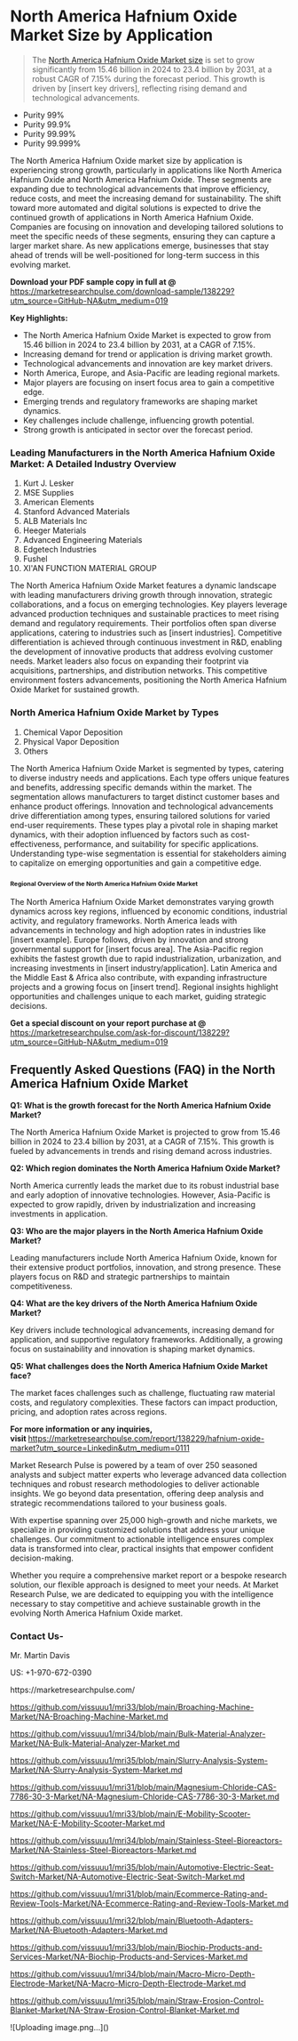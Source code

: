 <h1>North America Hafnium Oxide Market&nbsp;Size by Application</h1><blockquote><p>The <a href="https://marketresearchpulse.com/download-sample/138229?utm_source=GitHub-NA&amp;utm_medium=019">North America Hafnium Oxide Market size</a> is set to grow significantly from 15.46 billion in 2024 to 23.4 billion by 2031, at a robust CAGR of 7.15% during the forecast period. This growth is driven by [insert key drivers], reflecting rising demand and technological advancements.</p></blockquote><ul><li>Purity 99%<li> Purity 99.9%<li> Purity 99.99%<li> Purity 99.999%</li></ul><p>The North America Hafnium Oxide market size by application is experiencing strong growth, particularly in applications like North America Hafnium Oxide and North America Hafnium Oxide. These segments are expanding due to technological advancements that improve efficiency, reduce costs, and meet the increasing demand for sustainability. The shift toward more automated and digital solutions is expected to drive the continued growth of applications in North America Hafnium Oxide. Companies are focusing on innovation and developing tailored solutions to meet the specific needs of these segments, ensuring they can capture a larger market share. As new applications emerge, businesses that stay ahead of trends will be well-positioned for long-term success in this evolving market.</p><p><strong>Download your PDF sample copy in full at @ </strong><a href="https://marketresearchpulse.com/download-sample/138229?utm_source=GitHub-NA&amp;utm_medium=019">https://marketresearchpulse.com/download-sample/138229?utm_source=GitHub-NA&amp;utm_medium=019</a></p><p><strong>Key Highlights: </strong></p><ul><li>The North America Hafnium Oxide Market is expected to grow from 15.46 billion in 2024 to 23.4 billion by 2031, at a CAGR of 7.15%.</li><li>Increasing demand for trend or application is driving market growth.</li><li>Technological advancements and innovation are key market drivers.</li><li>North America, Europe, and Asia-Pacific are leading regional markets.</li><li>Major players are focusing on insert focus area to gain a competitive edge.</li><li>Emerging trends and regulatory frameworks are shaping market dynamics.</li><li>Key challenges include challenge, influencing growth potential.</li><li>Strong growth is anticipated in sector over the forecast period.</li></ul><h3>Leading Manufacturers in the North America Hafnium Oxide Market: A Detailed Industry Overview</h3><ol><li>Kurt J. Lesker</li><li>MSE Supplies</li><li>American Elements</li><li>Stanford Advanced Materials</li><li>ALB Materials Inc</li><li>Heeger Materials</li><li>Advanced Engineering Materials</li><li>Edgetech Industries</li><li>Fushel</li><li>XI'AN FUNCTION MATERIAL GROUP</li></ol><div class="flex max-w-full flex-col flex-grow"><div class="min-h-8 text-message flex w-full flex-col items-end gap-2 whitespace-normal break-words [.text-message+&amp;]:mt-5" dir="auto" data-message-author-role="assistant" data-message-id="fd8432e4-4910-450d-b182-61b7bfb0a01f" data-message-model-slug="gpt-4o"><div class="flex w-full flex-col gap-1 empty:hidden first:pt-[3px]"><div class="markdown prose w-full break-words dark:prose-invert light"><p>The North America Hafnium Oxide Market features a dynamic landscape with leading manufacturers driving growth through innovation, strategic collaborations, and a focus on emerging technologies. Key players leverage advanced production techniques and sustainable practices to meet rising demand and regulatory requirements. Their portfolios often span diverse applications, catering to industries such as [insert industries]. Competitive differentiation is achieved through continuous investment in R&amp;D, enabling the development of innovative products that address evolving customer needs. Market leaders also focus on expanding their footprint via acquisitions, partnerships, and distribution networks. This competitive environment fosters advancements, positioning the North America Hafnium Oxide Market for sustained growth.</p></div></div></div></div><h3>North America Hafnium Oxide Market by Types</h3><ol><li>Chemical Vapor Deposition<li> Physical Vapor Deposition<li> Others</li></ol><div class="flex max-w-full flex-col flex-grow"><div class="min-h-8 text-message flex w-full flex-col items-end gap-2 whitespace-normal break-words [.text-message+&amp;]:mt-5" dir="auto" data-message-author-role="assistant" data-message-id="084470be-0bb7-4664-bddf-5156b4f41249" data-message-model-slug="gpt-4o-mini"><div class="flex w-full flex-col gap-1 empty:hidden first:pt-[3px]"><div class="markdown prose w-full break-words dark:prose-invert light"><p>The North America Hafnium Oxide Market is segmented by types, catering to diverse industry needs and applications. Each type offers unique features and benefits, addressing specific demands within the market. The segmentation allows manufacturers to target distinct customer bases and enhance product offerings. Innovation and technological advancements drive differentiation among types, ensuring tailored solutions for varied end-user requirements. These types play a pivotal role in shaping market dynamics, with their adoption influenced by factors such as cost-effectiveness, performance, and suitability for specific applications. Understanding type-wise segmentation is essential for stakeholders aiming to capitalize on emerging opportunities and gain a competitive edge.</p></div></div></div></div><h3><span style="font-size: 11px;">Regional Overview of the North America Hafnium Oxide Market</span></h3><div class="flex max-w-full flex-col flex-grow"><div class="min-h-8 text-message flex w-full flex-col items-end gap-2 whitespace-normal break-words [.text-message+&amp;]:mt-5" dir="auto" data-message-author-role="assistant" data-message-id="e9038762-ce64-4e30-91c9-9bd413514231" data-message-model-slug="gpt-4o-mini"><div class="flex w-full flex-col gap-1 empty:hidden first:pt-[3px]"><div class="markdown prose w-full break-words dark:prose-invert light"><p>The North America Hafnium Oxide Market demonstrates varying growth dynamics across key regions, influenced by economic conditions, industrial activity, and regulatory frameworks. North America leads with advancements in technology and high adoption rates in industries like [insert example]. Europe follows, driven by innovation and strong governmental support for [insert focus area]. The Asia-Pacific region exhibits the fastest growth due to rapid industrialization, urbanization, and increasing investments in [insert industry/application]. Latin America and the Middle East &amp; Africa also contribute, with expanding infrastructure projects and a growing focus on [insert trend]. Regional insights highlight opportunities and challenges unique to each market, guiding strategic decisions.</p></div></div></div></div><p><strong>Get a special discount on your report purchase at @ </strong><a href="https://marketresearchpulse.com/ask-for-discount/138229?utm_source=GitHub-NA&amp;utm_medium=019">https://marketresearchpulse.com/ask-for-discount/138229?utm_source=GitHub-NA&amp;utm_medium=019</a></p><h2>Frequently Asked Questions (FAQ) in the North America Hafnium Oxide Market</h2><p><strong>Q1: What is the growth forecast for the North America Hafnium Oxide Market?</strong></p><p>The North America Hafnium Oxide Market is projected to grow from 15.46 billion in 2024 to 23.4 billion by 2031, at a CAGR of 7.15%. This growth is fueled by advancements in trends and rising demand across industries.</p><p><strong>Q2: Which region dominates the North America Hafnium Oxide Market?</strong></p><p>North America currently leads the market due to its robust industrial base and early adoption of innovative technologies. However, Asia-Pacific is expected to grow rapidly, driven by industrialization and increasing investments in application.</p><p><strong>Q3: Who are the major players in the North America Hafnium Oxide Market?</strong></p><p>Leading manufacturers include North America Hafnium Oxide, known for their extensive product portfolios, innovation, and strong presence. These players focus on R&amp;D and strategic partnerships to maintain competitiveness.</p><p><strong>Q4: What are the key drivers of the North America Hafnium Oxide Market?</strong></p><p>Key drivers include technological advancements, increasing demand for application, and supportive regulatory frameworks. Additionally, a growing focus on sustainability and innovation is shaping market dynamics.</p><p><strong>Q5: What challenges does the North America Hafnium Oxide Market face?</strong></p><p>The market faces challenges such as challenge, fluctuating raw material costs, and regulatory complexities. These factors can impact production, pricing, and adoption rates across regions.</p><p><strong>For more information or any inquiries, visit&nbsp;</strong><a href="https://marketresearchpulse.com/report/138229/hafnium-oxide-market?utm_source=Linkedin&utm_medium=0111">https://marketresearchpulse.com/report/138229/hafnium-oxide-market?utm_source=Linkedin&utm_medium=0111</a></p><p>Market Research Pulse is powered by a team of over 250 seasoned analysts and subject matter experts who leverage advanced data collection techniques and robust research methodologies to deliver actionable insights. We go beyond data presentation, offering deep analysis and strategic recommendations tailored to your business goals.</p><p>With expertise spanning over 25,000 high-growth and niche markets, we specialize in providing customized solutions that address your unique challenges. Our commitment to actionable intelligence ensures complex data is transformed into clear, practical insights that empower confident decision-making.</p><p>Whether you require a comprehensive market report or a bespoke research solution, our flexible approach is designed to meet your needs. At Market Research Pulse, we are dedicated to equipping you with the intelligence necessary to stay competitive and achieve sustainable growth in the evolving North America Hafnium Oxide market.</p><h3><strong>Contact Us-</strong></h3><p>Mr. Martin Davis</p><p>US: +1-970-672-0390</p><p>https://marketresearchpulse.com/</p><p><a href="https://github.com/vissuuu1/mri33/blob/main/Broaching-Machine-Market/NA-Broaching-Machine-Market.md">https://github.com/vissuuu1/mri33/blob/main/Broaching-Machine-Market/NA-Broaching-Machine-Market.md</a></p><p><a href="https://github.com/vissuuu1/mri34/blob/main/Bulk-Material-Analyzer-Market/NA-Bulk-Material-Analyzer-Market.md">https://github.com/vissuuu1/mri34/blob/main/Bulk-Material-Analyzer-Market/NA-Bulk-Material-Analyzer-Market.md</a></p><p><a href="https://github.com/vissuuu1/mri35/blob/main/Slurry-Analysis-System-Market/NA-Slurry-Analysis-System-Market.md">https://github.com/vissuuu1/mri35/blob/main/Slurry-Analysis-System-Market/NA-Slurry-Analysis-System-Market.md</a></p><p><a href="https://github.com/vissuuu1/mri31/blob/main/Magnesium-Chloride-CAS-7786-30-3-Market/NA-Magnesium-Chloride-CAS-7786-30-3-Market.md">https://github.com/vissuuu1/mri31/blob/main/Magnesium-Chloride-CAS-7786-30-3-Market/NA-Magnesium-Chloride-CAS-7786-30-3-Market.md</a></p><p><a href="https://github.com/vissuuu1/mri33/blob/main/E-Mobility-Scooter-Market/NA-E-Mobility-Scooter-Market.md">https://github.com/vissuuu1/mri33/blob/main/E-Mobility-Scooter-Market/NA-E-Mobility-Scooter-Market.md</a></p><p><a href="https://github.com/vissuuu1/mri34/blob/main/Stainless-Steel-Bioreactors-Market/NA-Stainless-Steel-Bioreactors-Market.md">https://github.com/vissuuu1/mri34/blob/main/Stainless-Steel-Bioreactors-Market/NA-Stainless-Steel-Bioreactors-Market.md</a></p><p><a href="https://github.com/vissuuu1/mri35/blob/main/Automotive-Electric-Seat-Switch-Market/NA-Automotive-Electric-Seat-Switch-Market.md">https://github.com/vissuuu1/mri35/blob/main/Automotive-Electric-Seat-Switch-Market/NA-Automotive-Electric-Seat-Switch-Market.md</a></p><p><a href="https://github.com/vissuuu1/mri31/blob/main/Ecommerce-Rating-and-Review-Tools-Market/NA-Ecommerce-Rating-and-Review-Tools-Market.md">https://github.com/vissuuu1/mri31/blob/main/Ecommerce-Rating-and-Review-Tools-Market/NA-Ecommerce-Rating-and-Review-Tools-Market.md</a></p><p><a href="https://github.com/vissuuu1/mri32/blob/main/Bluetooth-Adapters-Market/NA-Bluetooth-Adapters-Market.md">https://github.com/vissuuu1/mri32/blob/main/Bluetooth-Adapters-Market/NA-Bluetooth-Adapters-Market.md</a></p><p><a href="https://github.com/vissuuu1/mri33/blob/main/Biochip-Products-and-Services-Market/NA-Biochip-Products-and-Services-Market.md">https://github.com/vissuuu1/mri33/blob/main/Biochip-Products-and-Services-Market/NA-Biochip-Products-and-Services-Market.md</a></p><p><a href="https://github.com/vissuuu1/mri34/blob/main/Macro-Micro-Depth-Electrode-Market/NA-Macro-Micro-Depth-Electrode-Market.md">https://github.com/vissuuu1/mri34/blob/main/Macro-Micro-Depth-Electrode-Market/NA-Macro-Micro-Depth-Electrode-Market.md</a></p><p><a href="https://github.com/vissuuu1/mri35/blob/main/Straw-Erosion-Control-Blanket-Market/NA-Straw-Erosion-Control-Blanket-Market.md">https://github.com/vissuuu1/mri35/blob/main/Straw-Erosion-Control-Blanket-Market/NA-Straw-Erosion-Control-Blanket-Market.md</a></p>
![Uploading image.png…]()
